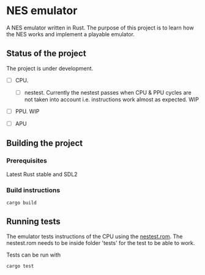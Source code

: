 # NES emulator

A NES emulator written in Rust.
The purpose of this project is to learn how the NES works and implement a playable emulator.

## Status of the project
The project is under development. 

- [ ] CPU.
  - [ ] nestest.
    Currently the nestest passes when CPU & PPU cycles are not taken into account i.e. instructions work almost as expected. WIP
- [ ] PPU. WIP
- [ ] APU


## Building the project

### Prerequisites

Latest Rust stable and SDL2

### Build instructions
```
cargo build
```

## Running tests

The emulator tests instructions of the CPU using the [nestest.rom](http://nickmass.com/images/nestest.nes). The nestest.rom needs to be inside folder 'tests' for the test to be able to work.

Tests can be run with 
```
cargo test
```

